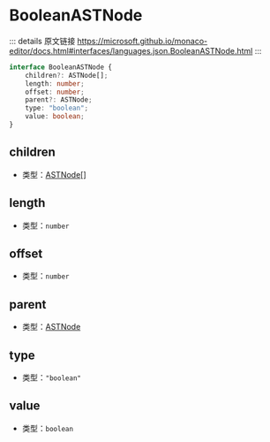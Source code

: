 # BooleanASTNode

<backTop />
        
::: details 原文链接
https://microsoft.github.io/monaco-editor/docs.html#interfaces/languages.json.BooleanASTNode.html
:::

```ts
interface BooleanASTNode {
    children?: ASTNode[];
    length: number;
    offset: number;
    parent?: ASTNode;
    type: "boolean";
    value: boolean;
}
```

## children
- 类型：[ASTNode](/api/languages/json/ASTNode.md)[]

## length
- 类型：`number`


## offset
- 类型：`number`


## parent
- 类型：[ASTNode](/api/languages/json/ASTNode.md)


## type
- 类型：`"boolean"`


## value
- 类型：`boolean`

